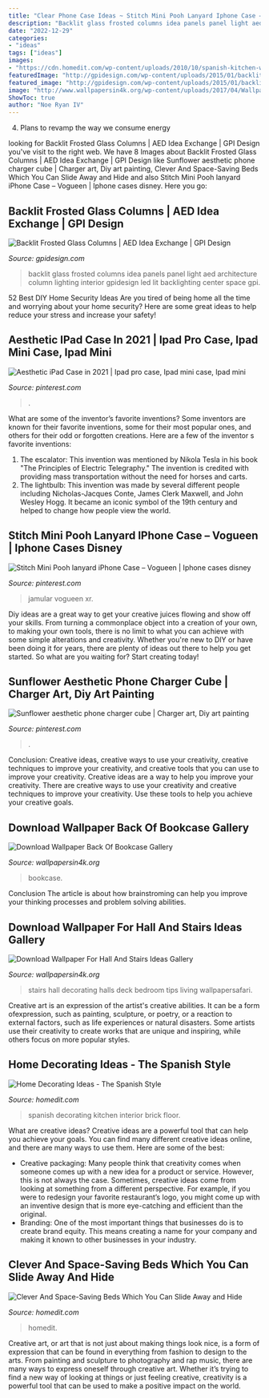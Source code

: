 ```yaml
---
title: "Clear Phone Case Ideas ~ Stitch Mini Pooh Lanyard Iphone Case – Vogueen"
description: "Backlit glass frosted columns idea panels panel light aed architecture column lighting interior gpidesign led lit backlighting center space gpi"
date: "2022-12-29"
categories:
- "ideas"
tags: ["ideas"]
images:
- "https://cdn.homedit.com/wp-content/uploads/2010/10/spanish-kitchen-with-brick-floor-and-mosaic-insertion.jpg"
featuredImage: "http://gpidesign.com/wp-content/uploads/2015/01/backlit-frosted-glass-columns-aed-idea-center-1.jpg"
featured_image: "http://gpidesign.com/wp-content/uploads/2015/01/backlit-frosted-glass-columns-aed-idea-center-1.jpg"
image: "http://www.wallpapersin4k.org/wp-content/uploads/2017/04/Wallpaper-For-Hall-And-Stairs-Ideas-5.jpg"
ShowToc: true
author: "Noe Ryan IV"
---
```



4. Plans to revamp the way we consume energy 

	

		
looking for Backlit Frosted Glass Columns | AED Idea Exchange | GPI Design you've visit to the right web. We have 8 Images about Backlit Frosted Glass Columns | AED Idea Exchange | GPI Design like Sunflower aesthetic phone charger cube | Charger art, Diy art painting, Clever And Space-Saving Beds Which You Can Slide Away and Hide and also Stitch Mini Pooh lanyard iPhone Case – Vogueen | Iphone cases disney. Here you go:
		
    
## Backlit Frosted Glass Columns | AED Idea Exchange | GPI Design

<img loading=lazy src="http://gpidesign.com/wp-content/uploads/2015/01/backlit-frosted-glass-columns-aed-idea-center-1.jpg" onerror="this.onerror=null;this.src='https://tse4.mm.bing.net/th?id=OIP.q6GxIiSsVkQ3sq8pcYcVdwHaE8&amp;pid=15.1';" alt="Backlit Frosted Glass Columns | AED Idea Exchange | GPI Design">

_Source: gpidesign.com_

>backlit glass frosted columns idea panels panel light aed architecture column lighting interior gpidesign led lit backlighting center space gpi. 

	

52 Best DIY Home Security Ideas
Are you tired of being home all the time and worrying about your home security? Here are some great ideas to help reduce your stress and increase your safety!

    
## Aesthetic IPad Case In 2021 | Ipad Pro Case, Ipad Mini Case, Ipad Mini

<img loading=lazy src="https://i.pinimg.com/736x/70/5a/f5/705af596b7a426f036b0fa27c1b3ffc3.jpg" onerror="this.onerror=null;this.src='https://tse4.mm.bing.net/th?id=OIP.OH2XJ-189o7yYTBEk9lwxgHaLH&amp;pid=15.1';" alt="Aesthetic iPad Case in 2021 | Ipad pro case, Ipad mini case, Ipad mini">

_Source: pinterest.com_

>. 

	

What are some of the inventor’s favorite inventions?
Some inventors are known for their favorite inventions, some for their most popular ones, and others for their odd or forgotten creations. Here are a few of the inventor s favorite inventions:
1. The escalator: This invention was mentioned by Nikola Tesla in his book "The Principles of Electric Telegraphy." The invention is credited with providing mass transportation without the need for horses and carts.
2. The lightbulb: This invention was made by several different people including Nicholas-Jacques Conte, James Clerk Maxwell, and John Wesley Hogg. It became an iconic symbol of the 19th century and helped to change how people view the world.

    
## Stitch Mini Pooh Lanyard IPhone Case – Vogueen | Iphone Cases Disney

<img loading=lazy src="https://i.pinimg.com/736x/1d/ad/0b/1dad0b08c2af9755ce0d18d741f33590.jpg" onerror="this.onerror=null;this.src='https://tse1.mm.bing.net/th?id=OIP.GLXXMEL6RKMj76-TjQslyQHaHa&amp;pid=15.1';" alt="Stitch Mini Pooh lanyard iPhone Case – Vogueen | Iphone cases disney">

_Source: pinterest.com_

>jamular vogueen xr. 

	

Diy ideas are a great way to get your creative juices flowing and show off your skills. From turning a commonplace object into a creation of your own, to making your own tools, there is no limit to what you can achieve with some simple alterations and creativity. Whether you're new to DIY or have been doing it for years, there are plenty of ideas out there to help you get started. So what are you waiting for? Start creating today!

    
## Sunflower Aesthetic Phone Charger Cube | Charger Art, Diy Art Painting

<img loading=lazy src="https://i.pinimg.com/736x/6a/4e/d8/6a4ed8a314981a0ebe79c9671fc1b479.jpg" onerror="this.onerror=null;this.src='https://tse3.mm.bing.net/th?id=OIP.rOs2zwYeeizcGypdX_QUCAHaJ3&amp;pid=15.1';" alt="Sunflower aesthetic phone charger cube | Charger art, Diy art painting">

_Source: pinterest.com_

>. 

	

Conclusion: Creative ideas, creative ways to use your creativity, creative techniques to improve your creativity, and creative tools that you can use to improve your creativity.
Creative ideas are a way to help you improve your creativity. There are creative ways to use your creativity and creative techniques to improve your creativity. Use these tools to help you achieve your creative goals.

    
## Download Wallpaper Back Of Bookcase Gallery

<img loading=lazy src="http://www.wallpapersin4k.org/wp-content/uploads/2017/04/Wallpaper-Back-Of-Bookcase.jpg" onerror="this.onerror=null;this.src='https://tse2.mm.bing.net/th?id=OIP.Vru6vkGHhdvowNZ-O_G2lAHaLW&amp;pid=15.1';" alt="Download Wallpaper Back Of Bookcase Gallery">

_Source: wallpapersin4k.org_

>bookcase. 

	

Conclusion
The article is about how brainstroming can help you improve your thinking processes and problem solving abilities.

    
## Download Wallpaper For Hall And Stairs Ideas Gallery

<img loading=lazy src="http://www.wallpapersin4k.org/wp-content/uploads/2017/04/Wallpaper-For-Hall-And-Stairs-Ideas-5.jpg" onerror="this.onerror=null;this.src='https://tse4.mm.bing.net/th?id=OIP.tqmHffp49QYPmv7BQJ1EXQHaLH&amp;pid=15.1';" alt="Download Wallpaper For Hall And Stairs Ideas Gallery">

_Source: wallpapersin4k.org_

>stairs hall decorating halls deck bedroom tips living wallpapersafari. 

	

Creative art is an expression of the artist's creative abilities. It can be a form ofexpression, such as painting, sculpture, or poetry, or a reaction to external factors, such as life experiences or natural disasters. Some artists use their creativity to create works that are unique and inspiring, while others focus on more popular styles.

    
## Home Decorating Ideas - The Spanish Style

<img loading=lazy src="https://cdn.homedit.com/wp-content/uploads/2010/10/spanish-kitchen-with-brick-floor-and-mosaic-insertion.jpg" onerror="this.onerror=null;this.src='https://tse4.mm.bing.net/th?id=OIP.HQS2JcZ8cyPxmh_Jiqg6rQHaKK&amp;pid=15.1';" alt="Home Decorating Ideas - The Spanish Style">

_Source: homedit.com_

>spanish decorating kitchen interior brick floor. 

	

What are creative ideas?
Creative ideas are a powerful tool that can help you achieve your goals. You can find many different creative ideas online, and there are many ways to use them. Here are some of the best:  
- Creative packaging: Many people think that creativity comes when someone comes up with a new idea for a product or service. However, this is not always the case. Sometimes, creative ideas come from looking at something from a different perspective. For example, if you were to redesign your favorite restaurant’s logo, you might come up with an inventive design that is more eye-catching and efficient than the original. 
- Branding: One of the most important things that businesses do is to create brand equity. This means creating a name for your company and making it known to other businesses in your industry.

    
## Clever And Space-Saving Beds Which You Can Slide Away And Hide

<img loading=lazy src="https://cdn.homedit.com/wp-content/uploads/2014/01/kids-room-slide-bed.jpg" onerror="this.onerror=null;this.src='https://tse2.mm.bing.net/th?id=OIP.BTcAyoYnRadM1_HRBBln2wHaKd&amp;pid=15.1';" alt="Clever And Space-Saving Beds Which You Can Slide Away and Hide">

_Source: homedit.com_

>homedit. 

	

Creative art, or art that is not just about making things look nice, is a form of expression that can be found in everything from fashion to design to the arts. From painting and sculpture to photography and rap music, there are many ways to express oneself through creative art. Whether it’s trying to find a new way of looking at things or just feeling creative, creativity is a powerful tool that can be used to make a positive impact on the world.

